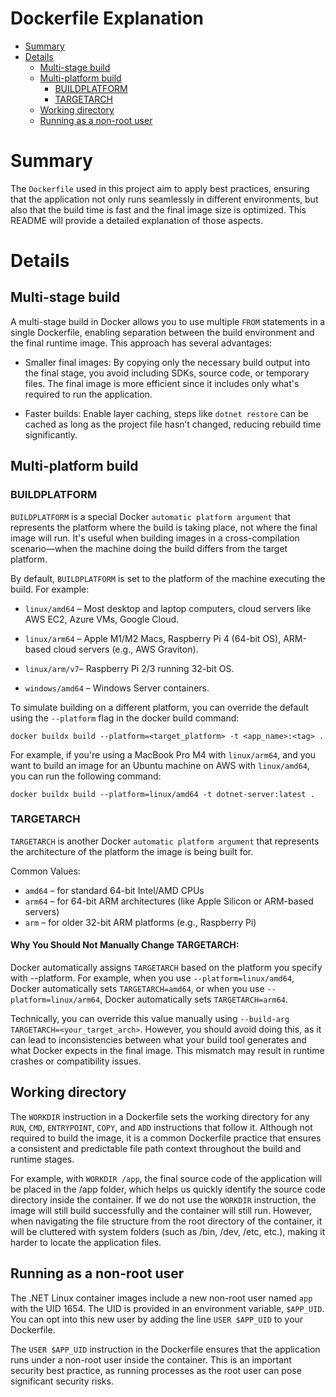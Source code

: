 # Dockerfile Explanation
- [Summary](#summary)
- [Details](#details)
  - [Multi-stage build](#multi-stage-build)
  - [Multi-platform build](#multi-platform-build)
    - [BUILDPLATFORM](#buildplatform)
    - [TARGETARCH](#targetarch)
  - [Working directory](#working-directory)
  - [Running as a non-root user](#running-as-a-non-root-user)

# Summary
The `Dockerfile` used in this project aim to apply best practices, ensuring that the application not only runs seamlessly in different environments, but also that the build time is fast and the final image size is optimized. This README will provide a detailed explanation of those aspects.

# Details
## Multi-stage build
A multi-stage build in Docker allows you to use multiple `FROM` statements in a single Dockerfile, enabling separation between the build environment and the final runtime image. This approach has several advantages:

- Smaller final images: By copying only the necessary build output into the final stage, you avoid including SDKs, source code, or temporary files. The final image is more efficient since it includes only what's required to run the application.

- Faster builds: Enable layer caching, steps like `dotnet restore` can be cached as long as the project file hasn’t changed, reducing rebuild time significantly.

## Multi-platform build
### BUILDPLATFORM
`BUILDPLATFORM` is a special Docker `automatic platform argument` that represents the platform where the build is taking place, not where the final image will run.
It's useful when building images in a cross-compilation scenario—when the machine doing the build differs from the target platform.

By default, `BUILDPLATFORM` is set to the platform of the machine executing the build.
For example:

- `linux/amd64` – Most desktop and laptop computers, cloud servers like AWS EC2, Azure VMs, Google Cloud.

- `linux/arm64` – Apple M1/M2 Macs, Raspberry Pi 4 (64-bit OS), ARM-based cloud servers (e.g., AWS Graviton).

- `linux/arm/v7`– Raspberry Pi 2/3 running 32-bit OS.

- `windows/amd64` – Windows Server containers.

To simulate building on a different platform, you can override the default using the `--platform` flag in the docker build command:

`docker buildx build --platform=<target_platform> -t <app_name>:<tag> .`

For example, if you're using a MacBook Pro M4 with `linux/arm64`, and you want to build an image for an Ubuntu machine on AWS with `linux/amd64`, you can run the following command:

`docker buildx build --platform=linux/amd64 -t dotnet-server:latest .`

### TARGETARCH
`TARGETARCH` is another Docker `automatic platform argument` that represents the architecture of the platform the image is being built for.

Common Values:
- `amd64` – for standard 64-bit Intel/AMD CPUs
- `arm64` – for 64-bit ARM architectures (like Apple Silicon or ARM-based servers)
- `arm` – for older 32-bit ARM platforms (e.g., Raspberry Pi)

#### Why You Should Not Manually Change TARGETARCH:
Docker automatically assigns `TARGETARCH` based on the platform you specify with --platform. For example, when you use `--platform=linux/amd64`, Docker automatically sets `TARGETARCH=amd64`, or when you use `--platform=linux/arm64`, Docker automatically sets `TARGETARCH=arm64`.

Technically, you can override this value manually using `--build-arg TARGETARCH=<your_target_arch>`. However, you should avoid doing this, as it can lead to inconsistencies between what your build tool generates and what Docker expects in the final image. This mismatch may result in runtime crashes or compatibility issues.

## Working directory
The `WORKDIR` instruction in a Dockerfile sets the working directory for any `RUN`, `CMD`, `ENTRYPOINT`, `COPY`, and `ADD` instructions that follow it. Although not required to build the image, it is a common Dockerfile practice that ensures a consistent and predictable file path context throughout the build and runtime stages.

For example, with `WORKDIR /app`, the final source code of the application will be placed in the /app folder, which helps us quickly identify the source code directory inside the container. If we do not use the `WORKDIR` instruction, the image will still build successfully and the container will still run. However, when navigating the file structure from the root directory of the container, it will be cluttered with system folders (such as /bin, /dev, /etc, etc.), making it harder to locate the application files.

## Running as a non-root user
The .NET Linux container images include a new non-root user named `app` with the UID 1654. The UID is provided in an environment variable, `$APP_UID`. You can opt into this new user by adding the line `USER $APP_UID` to your Dockerfile.

The `USER $APP_UID` instruction in the Dockerfile ensures that the application runs under a non-root user inside the container. This is an important security best practice, as running processes as the root user can pose significant security risks.